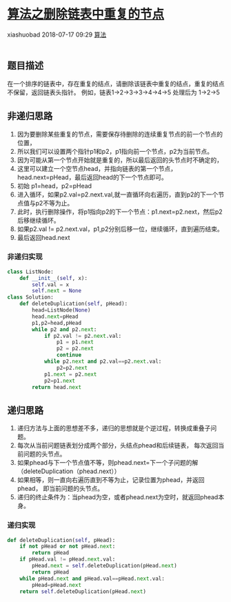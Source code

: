 <div class="blog-article">
    <h1><a href="p.html?p=算法/算法之删除链表中重复的节点" class="title">算法之删除链表中重复的节点</a></h1>
    <span class="author">xiashuobad</span>
    <span class="time">2018-07-17 09:29</span>
    <span><a href="tags.html?t=算法" class="tag">算法</a></span>
    </div>
<br/>

## 题目描述 ##
在一个排序的链表中，存在重复的结点，请删除该链表中重复的结点，重复的结点不保留，返回链表头指针。 
例如，链表1->2->3->3->4->4->5 处理后为 1->2->5
## 非递归思路 ##
1. 因为要删除某些重复的节点，需要保存待删除的连续重复节点的前一个节点的位置，
2. 所以我们可以设置两个指针p1和p2，p1指向前一个节点，p2为当前节点。
3. 因为可能从第一个节点开始就是重复的，所以最后返回的头节点时不确定的，
4. 这里可以建立一个空节点head，并指向链表的第一个节点，head.next=pHead，最后返回head的下一个节点即可。
5. 初始 p1=head，p2=pHead
6. 进入循环，如果p2.val=p2.next.val,就一直循环向右遍历，直到p2的下一个节点值与p2不等为止。
7. 此时，执行删除操作，将p1指向p2的下一个节点：p1.next=p2.next，然后p2后移继续循环。
8. 如果p2.val != p2.next.val，p1,p2分别后移一位，继续循环，直到遍历结束。
9. 最后返回head.next

### 非递归实现  ###
```python
class ListNode:
    def __init__(self, x):
        self.val = x
        self.next = None
class Solution:   
    def deleteDuplication(self, pHead):
        head=ListNode(None)
        head.next=pHead
        p1,p2=head,pHead
        while p2 and p2.next:
            if p2.val != p2.next.val:
                p1 = p1.next
                p2 = p2.next
                continue
            while p2.next and p2.val==p2.next.val:
                p2=p2.next
            p1.next = p2.next
            p2=p1.next
        return head.next
```
## 递归思路 ##
1. 递归方法与上面的思想差不多，递归的思想就是个逆过程，转换成重叠子问题。
2. 每次从当前问题链表划分成两个部分，头结点phead和后续链表，
每次返回当前问题的头节点。
3. 如果phead与下一个节点值不等，则phead.next=下一个子问题的解
（deleteDuplication（phead.next））
4. 如果相等，则一直向右遍历直到不等为止，记录位置为phead，并返回phead，
即当前问题的头节点。
5. 递归的终止条件为：当phead为空，或者phead.next为空时，就返回phead本身。

### 递归实现 ###
```python
def deleteDuplication(self, pHead):
    if not pHead or not pHead.next:
        return pHead
    if pHead.val != pHead.next.val:
        pHead.next = self.deleteDuplication(pHead.next)
        return pHead
    while pHead.next and pHead.val==pHead.next.val:
        pHead=pHead.next
    return self.deleteDuplication(pHead.next)
    
```